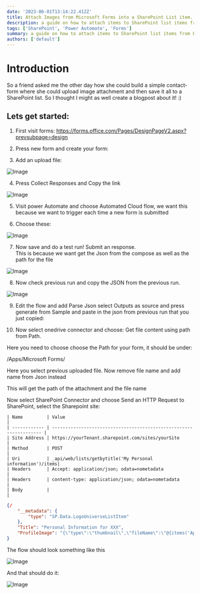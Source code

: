 ```yaml
---
date: '2023-06-01T13:14:22.412Z'
title: Attach Images from Microsoft Forms into a SharePoint List item.
description: a guide on how to attach items to SharePoint list items from Forms
tags: ['SharePoint', 'Power Automate', 'Forms']
summary: a guide on how to attach items to SharePoint list items from Forms
authors: ['default']
---
```


# Introduction

So a friend asked me the other day how she could build a simple contact-form where she could upload image attachment and then save it all to a SharePoint list. So I thought I might as well create a blogpost about it! :)

## Lets get started:

1. First visit forms:
   https://forms.office.com/Pages/DesignPageV2.aspx?prevsubpage=design

2. Press new form and create your form:

3. Add an upload file:

![Image](/static/images/assets/attachFilesFromForm/1.png)

4. Press Collect Responses and Copy the link

![Image](/static/images/assets/attachFilesFromForm/2.png)

5. Visit power Automate and choose Automated Cloud flow, we want this because we want to trigger each time a new form is submitted

6. Choose these:

![Image](/static/images/assets/attachFilesFromForm/4.png)

7. Now save and do a test run! Submit an response.  
   This is because we want get the Json from the compose as well as the path for the file

![Image](/static/images/assets/attachFilesFromForm/5.5.png)

8. Now check previous run and copy the JSON from the previous run.

![Image](/static/images/assets/attachFilesFromForm/6.png)

9. Edit the flow and add Parse Json select Outputs as source and press generate from Sample and paste in the json from previous run that you just copied:

10. Now select onedrive connector and choose: Get file content using path from Path.

Here you need to choose choose the Path for your form, it should be under:

/Apps/Microsoft Forms/

Here you select previous uploaded file.
Now remove file name and add name from Json instead

This will get the path of the attachment and the file name

Now select SharePoint Connector and choose Send an HTTP Request to SharePoint, select the Sharepoint site:

```
| Name         | Value                                                              |
| ------------ | ------------------------------------------------------------------ |
| Site Address | https://yourTenant.sharepoint.com/sites/yourSite                   |
| Method       | POST                                                               |
| Uri          | _api/web/lists/getbytitle('My Personal information')/items|
| Headers      | Accept: application/json; odata=nometadata                         |
| Headers      | content-type: application/json; odata=nometadata                   |
| Body         |                                                                    |
```

```json
{/
	"__metadata": {
		"type": "SP.Data.LogoUniverseListItem"
	},
	"Title": "Personal Information for XXX",
	"ProfileImage": "{\"type\":\"thumbnail\",\"fileName\":\"@{items('Apply_to_each')['name']}\",\"fieldName\":\"ImageColumnName\",\"serverUrl\":\"https://avarante.sharepoint.com\",\"serverRelativeUrl\":\"\"/photosURL.jpeg\"}"
}
```

The flow should look something like this

![Image](/static/images/assets/attachFilesFromForm/5.png)

And that should do it:

![Image](/static/images/assets/attachFilesFromForm/8.png)
